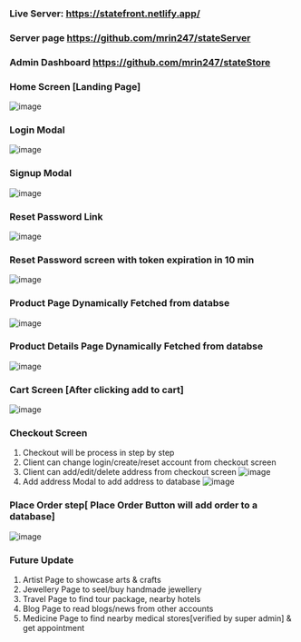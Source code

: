 ### Live Server: https://statefront.netlify.app/
### Server page https://github.com/mrin247/stateServer
### Admin Dashboard https://github.com/mrin247/stateStore

### Home Screen [Landing Page]
![image](https://user-images.githubusercontent.com/72962881/162978844-883f9ba0-a13e-4c49-a23f-4d2acee7cc4c.png)

### Login Modal
![image](https://user-images.githubusercontent.com/72962881/162979011-55de6045-0fd5-4143-b05d-9b6f784a34d7.png)

### Signup Modal
![image](https://user-images.githubusercontent.com/72962881/162979138-61647cbd-1872-4004-995c-8cb5d1de8c56.png)

### Reset Password Link
![image](https://user-images.githubusercontent.com/72962881/162979511-e74a241b-bb5c-4338-a8a4-0a932027f8cf.png)

### Reset Password screen with token expiration in 10 min
![image](https://user-images.githubusercontent.com/72962881/162979621-e3ddf9b8-88c4-4aaf-b537-1c60563d54b2.png)

### Product Page Dynamically Fetched from databse
![image](https://user-images.githubusercontent.com/72962881/162980257-b98fec19-aa84-4aa4-b7a6-f9aea3a4c292.png)

### Product Details Page Dynamically Fetched from databse
![image](https://user-images.githubusercontent.com/72962881/162980148-45c2b66d-649e-431e-839e-65e6b2edcbcb.png)

### Cart Screen [After clicking add to cart]
![image](https://user-images.githubusercontent.com/72962881/162980541-3dd421e6-a8e7-475b-b1f2-b21f83bd527d.png)

### Checkout Screen 
1. Checkout will be process in step by step
2. Client can change login/create/reset account from checkout screen
3. Client can add/edit/delete address from checkout screen
 ![image](https://user-images.githubusercontent.com/72962881/162981189-e6a34874-449b-47d3-b450-ac518055b914.png)
4. Add address Modal to add address to database
 ![image](https://user-images.githubusercontent.com/72962881/162981442-520016a8-0910-4e74-830f-d1efeb06d470.png)

### Place Order step[ Place Order Button will add order to a database]
![image](https://user-images.githubusercontent.com/72962881/162981995-bd8691b4-c9c6-4e3a-9f77-838a98b9414a.png)

 
### Future Update
1. Artist Page to showcase arts & crafts
2. Jewellery Page to seel/buy handmade jewellery
3. Travel Page to find tour package, nearby hotels
4. Blog Page to read blogs/news from other accounts
5. Medicine Page to find nearby medical stores[verified by super admin] & get appointment
 


